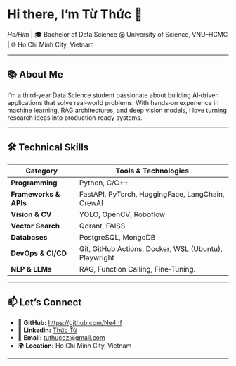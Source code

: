 # Hi there, I’m **Từ Thức** 👋  
*He/Him* | 🎓 Bachelor of Data Science @ University of Science, VNU–HCMC | 🌐 Ho Chi Minh City, Vietnam

---

## 📚 About Me
I’m a third‑year Data Science student passionate about building AI‑driven applications that solve real‑world problems. With hands‑on experience in machine learning, RAG architectures, and deep vision models, I love turning research ideas into production‑ready systems.

---


## 🛠️ Technical Skills

| Category             | Tools & Technologies                          |
| -------------------- | --------------------------------------------- |
| **Programming**      | Python, C/C++                                 |
| **Frameworks & APIs**| FastAPI, PyTorch, HuggingFace, LangChain, CrewAI    |
| **Vision & CV**      | YOLO, OpenCV, Roboflow                     |
| **Vector Search**    | Qdrant, FAISS                                 |
| **Databases**        | PostgreSQL, MongoDB                           |
| **DevOps & CI/CD**   | Git, GitHub Actions, Docker, WSL (Ubuntu), Playwright     |
| **NLP & LLMs**       | RAG, Function Calling, Fine‑Tuning.|


---

## 📫 Let’s Connect

- 🔗 **GitHub:** https://github.com/Ne4nf  
- 📄 **Linkedin:** [Thức Từ](https://www.linkedin.com/in/th%E1%BB%A9c-t%E1%BB%AB-23a085296/)  
- 📧 **Email:** tuthucdz@gmail.com  
- 🌍 **Location:** Ho Chi Minh City, Vietnam  

---


<!--
**Ne4nf/Ne4nf** is a ✨ _special_ ✨ repository because its `README.md` (this file) appears on your GitHub profile.

Here are some ideas to get you started:

- 🔭 I’m currently working on ...
- 🌱 I’m currently learning ...
- 👯 I’m looking to collaborate on ...
- 🤔 I’m looking for help with ...
- 💬 Ask me about ...
- 📫 How to reach me: ...
- 😄 Pronouns: ...
- ⚡ Fun fact: ...
-->
